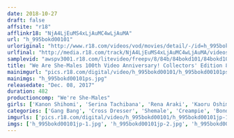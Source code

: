 ```yaml
---
date: 2018-10-27
draft: false
affsite: "r18"
afflinkr18: "NjA4LjEuMS4xLjAuMC4wLjAuMA"
url: "h_995bokd00101"
urloriginal: "http://www.r18.com/videos/vod/movies/detail/-/id=h_995bokd00101"
urlfinal: "http://media.r18.com/track/NjA4LjEuMS4xLjAuMC4wLjAuMA/videos/vod/movies/detail/-/id=h_995bokd00101"
samplevid: "awspv3001.r18.com/litevideo/freepv/8/84b/84bokd101/84bokd101_dmb_w.mp4"
title: "We Are She-Males 100th Video Anniversary! Collectors' Edition 8 Hour BEST"
mainimgurl: "pics.r18.com/digital/video/h_995bokd00101/h_995bokd00101ps.jpg"
mainimgs: "h_995bokd00101ps.jpg"
releasedate: "Dec. 08, 2017"
duration: 482
productioncomp: "We're She-Males"
girls: ['Kanon Shihomi', 'Serina Tachibana', 'Rena Araki', 'Kaoru Oshima', 'Akari Yukino', 'Mayu Yuki', 'Otoha Miyabi', 'Eri Tsubari', 'Miyu Kanzaki', 'Rindoru Hoshikawa']
categories: ['Gang Bang', 'Cross Dresser', 'Shemale', 'Creampie', 'Bondage', 'Anal Sex', 'Compilation', 'Over 4 Hours', 'Hi-Def']
imgurls: ['pics.r18.com/digital/video/h_995bokd00101/h_995bokd00101jp-1.jpg', 'pics.r18.com/digital/video/h_995bokd00101/h_995bokd00101jp-2.jpg', 'pics.r18.com/digital/video/h_995bokd00101/h_995bokd00101jp-3.jpg', 'pics.r18.com/digital/video/h_995bokd00101/h_995bokd00101jp-4.jpg', 'pics.r18.com/digital/video/h_995bokd00101/h_995bokd00101jp-5.jpg', 'pics.r18.com/digital/video/h_995bokd00101/h_995bokd00101jp-6.jpg', 'pics.r18.com/digital/video/h_995bokd00101/h_995bokd00101jp-7.jpg', 'pics.r18.com/digital/video/h_995bokd00101/h_995bokd00101jp-8.jpg', 'pics.r18.com/digital/video/h_995bokd00101/h_995bokd00101jp-9.jpg', 'pics.r18.com/digital/video/h_995bokd00101/h_995bokd00101jp-10.jpg', 'pics.r18.com/digital/video/h_995bokd00101/h_995bokd00101jp-11.jpg', 'pics.r18.com/digital/video/h_995bokd00101/h_995bokd00101jp-12.jpg', 'pics.r18.com/digital/video/h_995bokd00101/h_995bokd00101jp-13.jpg', 'pics.r18.com/digital/video/h_995bokd00101/h_995bokd00101jp-14.jpg', 'pics.r18.com/digital/video/h_995bokd00101/h_995bokd00101jp-15.jpg', 'pics.r18.com/digital/video/h_995bokd00101/h_995bokd00101jp-16.jpg', 'pics.r18.com/digital/video/h_995bokd00101/h_995bokd00101jp-17.jpg', 'pics.r18.com/digital/video/h_995bokd00101/h_995bokd00101jp-18.jpg', 'pics.r18.com/digital/video/h_995bokd00101/h_995bokd00101jp-19.jpg', 'pics.r18.com/digital/video/h_995bokd00101/h_995bokd00101jp-20.jpg']
imgs: ['h_995bokd00101jp-1.jpg', 'h_995bokd00101jp-2.jpg', 'h_995bokd00101jp-3.jpg', 'h_995bokd00101jp-4.jpg', 'h_995bokd00101jp-5.jpg', 'h_995bokd00101jp-6.jpg', 'h_995bokd00101jp-7.jpg', 'h_995bokd00101jp-8.jpg', 'h_995bokd00101jp-9.jpg', 'h_995bokd00101jp-10.jpg', 'h_995bokd00101jp-11.jpg', 'h_995bokd00101jp-12.jpg', 'h_995bokd00101jp-13.jpg', 'h_995bokd00101jp-14.jpg', 'h_995bokd00101jp-15.jpg', 'h_995bokd00101jp-16.jpg', 'h_995bokd00101jp-17.jpg', 'h_995bokd00101jp-18.jpg', 'h_995bokd00101jp-19.jpg', 'h_995bokd00101jp-20.jpg']
---
```

